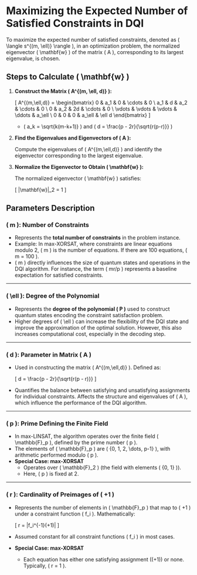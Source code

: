 # Maximizing the Expected Number of Satisfied Constraints in DQI

To maximize the expected number of satisfied constraints, denoted as \( \langle s^{(m, \ell)} \rangle \), in an optimization problem, the normalized eigenvector \( \mathbf{w} \) of the matrix \( A \), corresponding to its largest eigenvalue, is chosen.

## Steps to Calculate \( \mathbf{w} \)

1. **Construct the Matrix \( A^{(m, \ell, d)} \):**

    \[
    A^{(m,\ell,d)} = 
    \begin{bmatrix}
    0 & a_1 & 0 & \cdots & 0 \\
    a_1 & d & a_2 & \cdots & 0 \\
    0 & a_2 & 2d & \cdots & 0 \\
    \vdots & \vdots & \vdots & \ddots & a_\ell \\
    0 & 0 & 0 & a_\ell & \ell d
    \end{bmatrix}
    \]

    - \( a_k = \sqrt{k(m-k+1)} \) and \( d = \frac{p - 2r}{\sqrt{r(p-r)}} \)

2. **Find the Eigenvalues and Eigenvectors of \( A \):**

    Compute the eigenvalues of \( A^{(m,\ell,d)} \) and identify the eigenvector corresponding to the largest eigenvalue.

3. **Normalize the Eigenvector to Obtain \( \mathbf{w} \):**

    The normalized eigenvector \( \mathbf{w} \) satisfies:

    \[
    \|\mathbf{w}\|_2 = 1
    \]

## Parameters Description

### \( m \): Number of Constraints
- Represents the **total number of constraints** in the problem instance.
- Example: In max-XORSAT, where constraints are linear equations modulo 2, \( m \) is the number of equations. If there are 100 equations, \( m = 100 \).
- \( m \) directly influences the size of quantum states and operations in the DQI algorithm. For instance, the term \( mr/p \) represents a baseline expectation for satisfied constraints.

---

### \( \ell \): Degree of the Polynomial
- Represents the **degree of the polynomial \( P \)** used to construct quantum states encoding the constraint satisfaction problem.
- Higher degrees of \( \ell \) can increase the flexibility of the DQI state and improve the approximation of the optimal solution. However, this also increases computational cost, especially in the decoding step.

---

### \( d \): Parameter in Matrix \( A \)
- Used in constructing the matrix \( A^{(m,\ell,d)} \). Defined as:

    \[
    d = \frac{p - 2r}{\sqrt{r(p - r)}}
    \]

- Quantifies the balance between satisfying and unsatisfying assignments for individual constraints. Affects the structure and eigenvalues of \( A \), which influence the performance of the DQI algorithm.

---

### \( p \): Prime Defining the Finite Field
- In max-LINSAT, the algorithm operates over the finite field \( \mathbb{F}_p \), defined by the prime number \( p \).
- The elements of \( \mathbb{F}_p \) are \( \{0, 1, 2, \dots, p-1\} \), with arithmetic performed modulo \( p \).
- **Special Case: max-XORSAT**  
  - Operates over \( \mathbb{F}_2 \) (the field with elements \( \{0, 1\} \)).
  - Here, \( p \) is fixed at 2.

---

### \( r \): Cardinality of Preimages of \( +1 \)
- Represents the number of elements in \( \mathbb{F}_p \) that map to \( +1 \) under a constraint function \( f_i \). Mathematically:

    \[
    r = |f_i^{-1}(+1)|
    \]

- Assumed constant for all constraint functions \( f_i \) in most cases.
- **Special Case: max-XORSAT**  
  - Each equation has either one satisfying assignment (\(+1\)) or none. Typically, \( r = 1 \).
